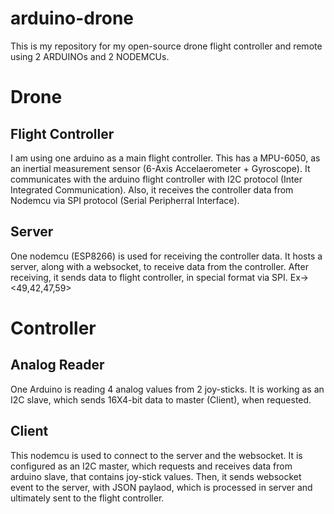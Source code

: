 # arduino-drone

This is my repository for my open-source drone flight controller and remote using 2 ARDUINOs and 2 NODEMCUs.

# Drone

## Flight Controller
I am using one arduino as a main flight controller. This has a MPU-6050, as an inertial measurement sensor (6-Axis Accelaerometer + Gyroscope). It communicates with the arduino flight controller with I2C protocol (Inter Integrated Communication). Also, it receives the controller data from Nodemcu via SPI protocol (Serial Peripherral Interface).

## Server
One nodemcu (ESP8266) is used for receiving the controller data. It hosts a server, along with a websocket, to receive data from the controller. After receiving, it sends data to flight controller, in special format via SPI.
Ex-> <49,42,47,59>

# Controller

## Analog Reader
One Arduino is reading 4 analog values from 2 joy-sticks. It is working as an I2C slave, which sends 16X4-bit data to master (Client), when requested.

## Client
This nodemcu is used to connect to the server and the websocket. It is configured as an I2C master, which requests and receives data from arduino slave, that contains joy-stick values. Then, it sends websocket event to the server, with JSON paylaod, which is processed in server and ultimately sent to the flight controller.
